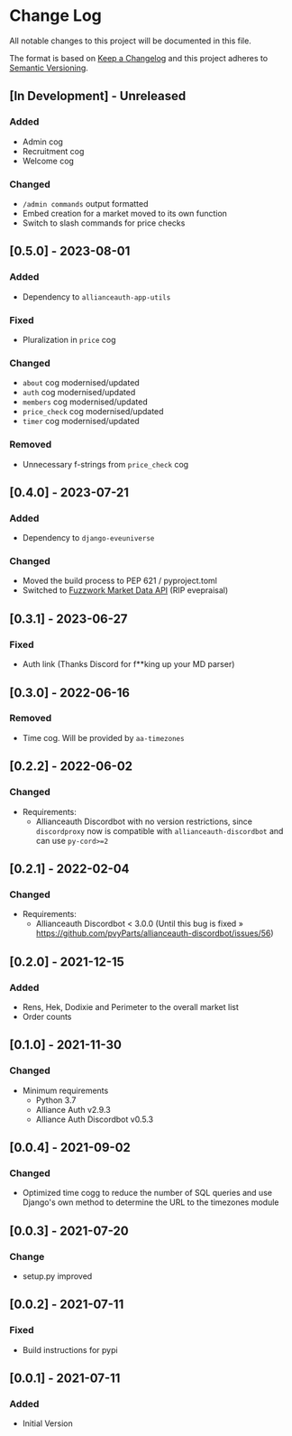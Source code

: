 # Change Log

All notable changes to this project will be documented in this file.

The format is based on [Keep a Changelog](http://keepachangelog.com/)
and this project adheres to [Semantic Versioning](http://semver.org/).

<!--
GitHub MD Syntax:
https://docs.github.com/en/get-started/writing-on-github/getting-started-with-writing-and-formatting-on-github/basic-writing-and-formatting-syntax

Highlighting:
https://docs.github.com/assets/cb-41128/mw-1440/images/help/writing/alerts-rendered.webp

> [!NOTE]
> Highlights information that users should take into account, even when skimming.

> [!IMPORTANT]
> Crucial information necessary for users to succeed.

> [!WARNING]
> Critical content demanding immediate user attention due to potential risks.
-->

## [In Development] - Unreleased

<!--
Section Order:

### Added
### Fixed
### Changed
### Deprecated
### Removed
### Security
-->

### Added

- Admin cog
- Recruitment cog
- Welcome cog

### Changed

- `/admin commands` output formatted
- Embed creation for a market moved to its own function
- Switch to slash commands for price checks

## [0.5.0] - 2023-08-01

### Added

- Dependency to `allianceauth-app-utils`

### Fixed

- Pluralization in `price` cog

### Changed

- `about` cog modernised/updated
- `auth` cog modernised/updated
- `members` cog modernised/updated
- `price_check` cog modernised/updated
- `timer` cog modernised/updated

### Removed

- Unnecessary f-strings from `price_check` cog

## [0.4.0] - 2023-07-21

### Added

- Dependency to `django-eveuniverse`

### Changed

- Moved the build process to PEP 621 / pyproject.toml
- Switched to [Fuzzwork Market Data API](https://market.fuzzwork.co.uk/api/) (RIP evepraisal)

## [0.3.1] - 2023-06-27

### Fixed

- Auth link (Thanks Discord for f\*\*king up your MD parser)

## [0.3.0] - 2022-06-16

### Removed

- Time cog. Will be provided by `aa-timezones`

## [0.2.2] - 2022-06-02

### Changed

- Requirements:
  - Allianceauth Discordbot with no version restrictions, since `discordproxy` now
    is compatible with `allianceauth-discordbot` and can use `py-cord>=2`

## [0.2.1] - 2022-02-04

### Changed

- Requirements:
  - Allianceauth Discordbot < 3.0.0 (Until this bug is fixed » https://github.com/pvyParts/allianceauth-discordbot/issues/56)

## [0.2.0] - 2021-12-15

### Added

- Rens, Hek, Dodixie and Perimeter to the overall market list
- Order counts

## [0.1.0] - 2021-11-30

### Changed

- Minimum requirements
  - Python 3.7
  - Alliance Auth v2.9.3
  - Alliance Auth Discordbot v0.5.3

## [0.0.4] - 2021-09-02

### Changed

- Optimized time cogg to reduce the number of SQL queries and use Django's own
  method to determine the URL to the timezones module

## [0.0.3] - 2021-07-20

### Change

- setup.py improved

## [0.0.2] - 2021-07-11

### Fixed

- Build instructions for pypi

## [0.0.1] - 2021-07-11

### Added

- Initial Version
